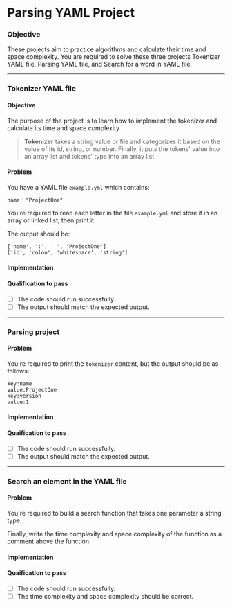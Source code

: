 # Parsing YAML Project
### Objective
These projects aim to practice algorithms and calculate their time and space complexity.
You are required to solve these three projects Tokenizer YAML file, Parsing YAML file, and Search for a word in YAML file. 

<hr>

### Tokenizer YAML file 
#### Objective 
The purpose of the project is to learn how to implement the tokenizer and calculate its time and space complexity

> **Tokenizer** takes a string value or file and categorizes it  based on the value of its id, string, or number. Finally, it puts the tokens' value into an array list and tokens' type into an array list.

#### Problem
You have a YAML file `example.yml` which contains: 
```
name: "ProjectOne"

```
You're required to read each letter in the file `example.yml` and store it in an array or linked list, then print it. 

The output should be: 
```
['name', ':', ' ', 'ProjectOne']
['id', 'colon', 'whitespace', 'string']
```

#### Implementation
<!-- 1- Import the `java.nio.file.Path` and `java.nio.file.Files` to read a YAML file -->


#### Qualification to pass
 - [ ] The code should run successfully.
 - [ ] The output should match the expected output.

<hr>

### Parsing project
#### Problem
You're required to print the `tokenizer` content, but the output should be as follows:
```
key:name
value:ProjectOne
key:version
value:1
```

#### Implementation

#### Quaification to pass
 - [ ] The code should run successfully.
 - [ ] The output should match the expected output.

<hr>

### Search an element in the YAML file

#### Problem
You're required to build a search function that takes one parameter a string type. 

Finally, write the time complexity and space complexity of the function as a comment above the function. 

#### Implementation

#### Quaification to pass
 - [ ] The code should run successfully.
 - [ ] The time complexity and space complexity should be correct.
